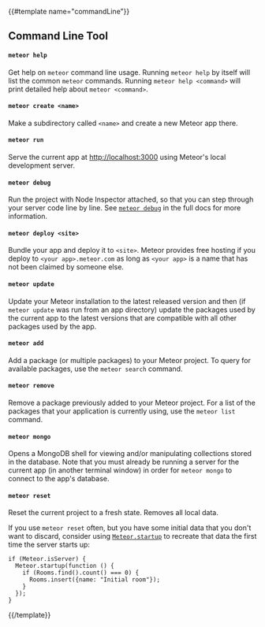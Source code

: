 {{#template name="commandLine"}}

<h2 id="command-line">Command Line Tool</h2>

#### `meteor help`

Get help on `meteor` command line usage. Running `meteor help` by itself
will list the common `meteor` commands. Running `meteor help <command>`
will print detailed help about `meteor <command>`.

#### `meteor create <name>`

Make a subdirectory called `<name>` and create a new Meteor app there.

#### `meteor run`

Serve the current app at [http://localhost:3000](http://localhost:3000)
using Meteor's local development server.

#### `meteor debug`

Run the project with Node Inspector attached, so that you can step through your server code line by line. See [`meteor debug`](#/full/meteordebug) in the full docs for more information.

#### `meteor deploy <site>`

Bundle your app and deploy it to `<site>`. Meteor provides free hosting if
you deploy to `<your app>.meteor.com` as long as `<your app>` is a name
that has not been claimed by someone else.

#### `meteor update`

Update your Meteor installation to the latest released version and then
(if `meteor update` was run from an app directory) update the packages
used by the current app to the latest versions that are compatible with
all other packages used by the app.

#### `meteor add`

Add a package (or multiple packages) to your Meteor project. To query for
available packages, use the `meteor search` command.

#### `meteor remove`

Remove a package previously added to your Meteor project. For a list of
the packages that your application is currently using, use the
`meteor list` command.

#### `meteor mongo`

Opens a MongoDB shell for viewing and/or manipulating collections stored
in the database. Note that you must already be running a server for the
current app (in another terminal window) in order for `meteor mongo` to
connect to the app's database.

#### `meteor reset`

Reset the current project to a fresh state. Removes all local data.

If you use `meteor reset` often, but you have some initial data that you don't
want to discard, consider using [`Meteor.startup`](#/basic/Meteor-startup) to
recreate that data the first time the server starts up:

```
if (Meteor.isServer) {
  Meteor.startup(function () {
    if (Rooms.find().count() === 0) {
      Rooms.insert({name: "Initial room"});
    }
  });
}
```

{{/template}}

